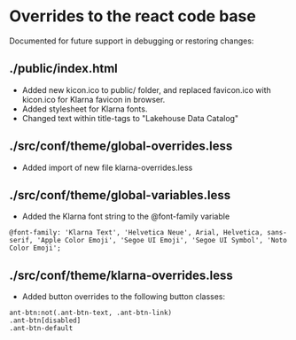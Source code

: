 # Overrides to the react code base

Documented for future support in debugging or restoring changes:

## ./public/index.html

- Added new kicon.ico to public/ folder, and replaced favicon.ico with kicon.ico for Klarna favicon in browser.
- Added stylesheet for Klarna fonts.
- Changed text within title-tags to "Lakehouse Data Catalog"

## ./src/conf/theme/global-overrides.less

- Added import of new file klarna-overrides.less

## ./src/conf/theme/global-variables.less

- Added the Klarna font string to the @font-family variable

```
@font-family: 'Klarna Text', 'Helvetica Neue', Arial, Helvetica, sans-serif, 'Apple Color Emoji', 'Segoe UI Emoji', 'Segoe UI Symbol', 'Noto Color Emoji';
```

## ./src/conf/theme/klarna-overrides.less

- Added button overrides to the following button classes:

```
ant-btn:not(.ant-btn-text, .ant-btn-link)
.ant-btn[disabled]
.ant-btn-default
```